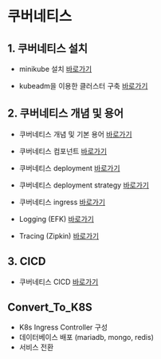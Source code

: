 # 쿠버네티스

## 1. 쿠버네티스 설치

* minikube 설치 [바로가기](./install_minikube.md)

* kubeadm을 이용한 클러스터 구축 [바로가기](./1.설치/kuberadm.md)

## 2. 쿠버네티스 개념 및 용어

* 쿠버네티스 개념 및 기본 용어 [바로가기](./2.개념/kubernetes.md)

* 쿠버네티스 컴포넌트 [바로가기](./2.개념/kubernetes-internals.md)

* 쿠버네티스 deployment [바로가기](./2.개념/deployment.md)

* 쿠버네티스 deployment strategy [바로가기](./2.개념/deploymentstrategies.md)

* 쿠버네티스 ingress [바로가기](./2.개념/kubernetes-ingress.md)

* Logging (EFK) [바로가기](./2.개념/log.md)

* Tracing (Zipkin) [바로가기](./2.개념/tracing-zipkin.md)

## 3. CICD

* 쿠버네티스 CICD [바로가기](./3.CICD/kubernetes_deploy.md)

## Convert_To_K8S
* K8s Ingress Controller 구성
* 데이터베이스 배포 (mariadb, mongo, redis)
* 서비스 전환
